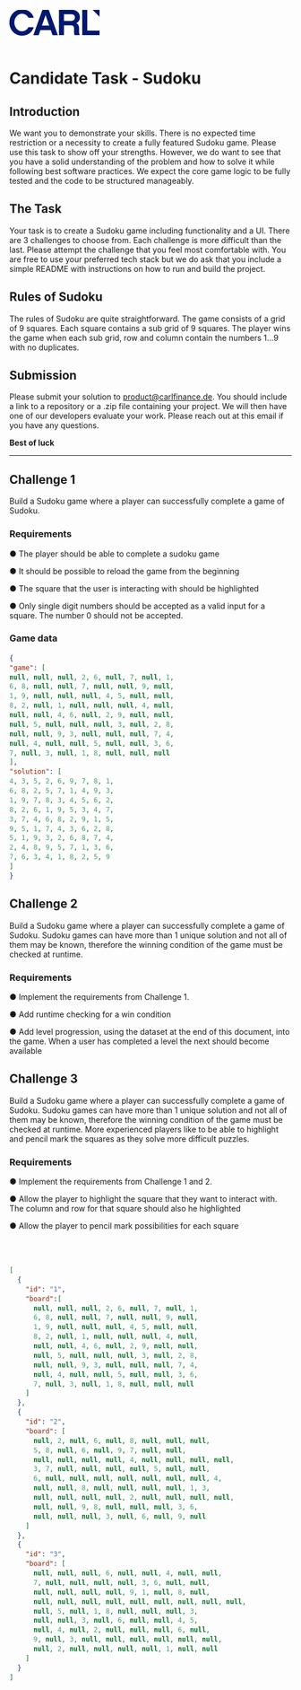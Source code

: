 ![carl](./public/carl.png)
<br/><br/>
# Candidate Task - Sudoku 
## Introduction 
We want you to demonstrate your skills. There is no expected time restriction or a necessity to create a fully featured Sudoku game. Please use this task to show off your strengths. However, we do want to see that you have a solid understanding of the problem and how to solve it while following best software practices. We expect the core game logic to be fully tested and the code to be structured manageably. 
## The Task 
Your task is to create a Sudoku game including functionality and a UI. There are 3 challenges to choose from. Each challenge is more difficult than the last. Please attempt the challenge that you feel most comfortable with. You are free to use your preferred tech stack but we do ask that you include a simple README with instructions on how to run and build the project. 
## Rules of Sudoku 
The rules of Sudoku are quite straightforward. The game consists of a grid of 9 squares. Each square contains a sub grid of 9 squares. The player wins the game when each sub grid, row and column contain the numbers 1…9 with no duplicates. 
## Submission 
Please submit your solution to product@carlfinance.de. You should include a link to a repository or a .zip file containing your project. We will then have one of our developers evaluate your work. Please reach out at this email if you have any questions. 

__Best of luck__

------
## Challenge 1 
Build a Sudoku game where a player can successfully complete a game of Sudoku. 
### Requirements 
● The player should be able to complete a sudoku game

● It should be possible to reload the game from the beginning 

● The square that the user is interacting with should be highlighted 

● Only single digit numbers should be accepted as a valid input for a square. The number 0 should not be accepted. 
### Game data 
```json
{ 
"game": [ 
null, null, null, 2, 6, null, 7, null, 1, 
6, 8, null, null, 7, null, null, 9, null, 
1, 9, null, null, null, 4, 5, null, null, 
8, 2, null, 1, null, null, null, 4, null, 
null, null, 4, 6, null, 2, 9, null, null, 
null, 5, null, null, null, 3, null, 2, 8, 
null, null, 9, 3, null, null, null, 7, 4, 
null, 4, null, null, 5, null, null, 3, 6, 
7, null, 3, null, 1, 8, null, null, null 
], 
"solution": [ 
4, 3, 5, 2, 6, 9, 7, 8, 1, 
6, 8, 2, 5, 7, 1, 4, 9, 3, 
1, 9, 7, 8, 3, 4, 5, 6, 2, 
8, 2, 6, 1, 9, 5, 3, 4, 7, 
3, 7, 4, 6, 8, 2, 9, 1, 5, 
9, 5, 1, 7, 4, 3, 6, 2, 8, 
5, 1, 9, 3, 2, 6, 8, 7, 4, 
2, 4, 8, 9, 5, 7, 1, 3, 6, 
7, 6, 3, 4, 1, 8, 2, 5, 9 
] 
}
```

## Challenge 2 
Build a Sudoku game where a player can successfully complete a game of Sudoku. Sudoku games can have more than 1 unique solution and not all of them may be known, therefore the winning condition of the game must be checked at runtime. 
### Requirements 
● Implement the requirements from Challenge 1. 

● Add runtime checking for a win condition 

● Add level progression, using the dataset at the end of this document, into the game. When a user has completed a level the next should become available 


## Challenge 3 
Build a Sudoku game where a player can successfully complete a game of Sudoku. Sudoku games can have more than 1 unique solution and not all of them may be known, therefore the winning condition of the game must be checked at runtime. More experienced players like to be able to highlight and pencil mark the squares as they solve more difficult puzzles. 
### Requirements 
● Implement the requirements from Challenge 1 and 2. 

● Allow the player to highlight the square that they want to interact with. The column and row for that square should also he highlighted 

● Allow the player to pencil mark possibilities for each square 

<br/><br/>
```json
[ 
  { 
    "id": "1", 
    "board":[ 
      null, null, null, 2, 6, null, 7, null, 1, 
      6, 8, null, null, 7, null, null, 9, null, 
      1, 9, null, null, null, 4, 5, null, null, 
      8, 2, null, 1, null, null, null, 4, null, 
      null, null, 4, 6, null, 2, 9, null, null, 
      null, 5, null, null, null, 3, null, 2, 8, 
      null, null, 9, 3, null, null, null, 7, 4, 
      null, 4, null, null, 5, null, null, 3, 6, 
      7, null, 3, null, 1, 8, null, null, null 
    ] 
  }, 
  { 
    "id": "2", 
    "board": [ 
      null, 2, null, 6, null, 8, null, null, null, 
      5, 8, null, 6, null, 9, 7, null, null, 
      null, null, null, null, 4, null, null, null, null, 
      3, 7, null, null, null, null, 5, null, null, 
      6, null, null, null, null, null, null, null, 4, 
      null, null, 8, null, null, null, null, 1, 3, 
      null, null, null, null, 2, null, null, null, null, 
      null, null, 9, 8, null, null, null, 3, 6, 
      null, null, null, 3, null, 6, null, 9, null 
    ] 
  }, 
  { 
    "id": "3", 
    "board": [ 
      null, null, null, 6, null, null, 4, null, null, 
      7, null, null, null, null, 3, 6, null, null, 
      null, null, null, null, 9, 1, null, 8, null, 
      null, null, null, null, null, null, null, null, null, 
      null, 5, null, 1, 8, null, null, null, 3, 
      null, null, 3, null, 6, null, null, 4, 5, 
      null, 4, null, 2, null, null, null, 6, null, 
      9, null, 3, null, null, null, null, null, null, 
      null, 2, null, null, null, null, 1, null, null 
    ]
  } 
]
```